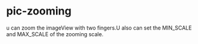 # pic-zooming
u can zoom the imageView with two fingers.U also can set the MIN_SCALE and MAX_SCALE of the zooming scale.
